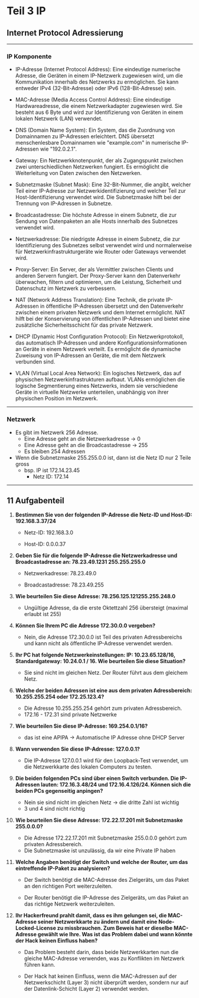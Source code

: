 # Teil 3 IP

## Internet Protocol Adressierung

---

### IP Komponente

- IP-Adresse (Internet Protocol Address): Eine eindeutige numerische Adresse, die Geräten in einem IP-Netzwerk zugewiesen wird, um die Kommunikation innerhalb des Netzwerks zu ermöglichen. Sie kann entweder IPv4 (32-Bit-Adresse) oder IPv6 (128-Bit-Adresse) sein.

- MAC-Adresse (Media Access Control Address): Eine eindeutige Hardwareadresse, die einem Netzwerkadapter zugewiesen wird. Sie besteht aus 6 Byte und wird zur Identifizierung von Geräten in einem lokalen Netzwerk (LAN) verwendet.

- DNS (Domain Name System): Ein System, das die Zuordnung von Domainnamen zu IP-Adressen erleichtert. DNS übersetzt menschenlesbare Domainnamen wie "example.com" in numerische IP-Adressen wie "192.0.2.1".

- Gateway: Ein Netzwerkknotenpunkt, der als Zugangspunkt zwischen zwei unterschiedlichen Netzwerken fungiert. Es ermöglicht die Weiterleitung von Daten zwischen den Netzwerken.

- Subnetzmaske (Subnet Mask): Eine 32-Bit-Nummer, die angibt, welcher Teil einer IP-Adresse zur Netzwerkidentifizierung und welcher Teil zur Host-Identifizierung verwendet wird. Die Subnetzmaske hilft bei der Trennung von IP-Adressen in Subnetze.

- Broadcastadresse: Die höchste Adresse in einem Subnetz, die zur Sendung von Datenpaketen an alle Hosts innerhalb des Subnetzes verwendet wird.

- Netzwerkadresse: Die niedrigste Adresse in einem Subnetz, die zur Identifizierung des Subnetzes selbst verwendet wird und normalerweise für Netzwerkinfrastrukturgeräte wie Router oder Gateways verwendet wird.
- Proxy-Server: Ein Server, der als Vermittler zwischen Clients und anderen Servern fungiert. Der Proxy-Server kann den Datenverkehr überwachen, filtern und optimieren, um die Leistung, Sicherheit und Datenschutz im Netzwerk zu verbessern.

- NAT (Network Address Translation): Eine Technik, die private IP-Adressen in öffentliche IP-Adressen übersetzt und den Datenverkehr zwischen einem privaten Netzwerk und dem Internet ermöglicht. NAT hilft bei der Konservierung von öffentlichen IP-Adressen und bietet eine zusätzliche Sicherheitsschicht für das private Netzwerk.
- DHCP (Dynamic Host Configuration Protocol): Ein Netzwerkprotokoll, das automatisch IP-Adressen und andere Konfigurationsinformationen an Geräte in einem Netzwerk verteilt. Es ermöglicht die dynamische Zuweisung von IP-Adressen an Geräte, die mit dem Netzwerk verbunden sind.
- VLAN (Virtual Local Area Network): Ein logisches Netzwerk, das auf physischen Netzwerkinfrastrukturen aufbaut. VLANs ermöglichen die logische Segmentierung eines Netzwerks, indem sie verschiedene Geräte in virtuelle Netzwerke unterteilen, unabhängig von ihrer physischen Position im Netzwerk.

---

### Netzwerk

- Es gibt im Netzwerk 256 Adresse.
  - Eine Adresse geht an die Netzwerkadresse -> 0
  - Eine Adresse geht an die Broadcastadresse -> 255
  - Es bleiben 254 Adressen
- Wenn die Subnetzmaske 255.255.0.0 ist, dann ist die Netz ID nur 2 Teile gross
  - bsp. IP ist 172.14.23.45
    - Netz ID: 172.14

---

## 11 Aufgabenteil

1. **Bestimmen Sie von der folgenden IP-Adresse die Netz-ID und Host-ID: 192.168.3.37/24**

   - Netz-ID: 192.168.3.0

   - Host-ID: 0.0.0.37




2. **Geben Sie für die folgende IP-Adresse die Netzwerkadresse und Broadcastadresse an: 78.23.49.1231 255.255.255.0**

   - Netzwerkadresse: 78.23.49.0

   - Broadcastadresse: 78.23.49.255




3. **Wie beurteilen Sie diese Adresse: 78.256.125.121255.255.248.0**

   - Ungültige Adresse, da die erste Oktettzahl 256 übersteigt (maximal erlaubt ist 255)




4. **Können Sie Ihrem PC die Adresse 172.30.0.0 vergeben?**

   - Nein, die Adresse 172.30.0.0 ist Teil des privaten Adressbereichs und kann nicht als öffentliche IP-Adresse verwendet werden.




5. **Ihr PC hat folgende Netzwerkeinstellungen: IP: 10.23.65.128/16, Standardgateway: 10.24.0.1 / 16. Wie beurteilen Sie diese Situation?**

   - Sie sind nicht im gleichen Netz. Der Router führt aus dem gleichem Netz.




6. **Welche der beiden Adressen ist eine aus dem privaten Adressbereich: 10.255.255.254 oder 172.25.123.4?**

   - Die Adresse 10.255.255.254 gehört zum privaten Adressbereich.
   - 172.16 - 172.31 sind private Netzwerke




7. **Wie beurteilen Sie diese IP-Adresse: 169.254.0.1/16?**

   - das ist eine APIPA -> Automatische IP Adresse ohne DHCP Server



8. **Wann verwenden Sie diese IP-Adresse: 127.0.0.1?**

   - Die IP-Adresse 127.0.0.1 wird für den Loopback-Test verwendet, um die Netzwerkkarte des lokalen Computers zu testen.




9. **Die beiden folgenden PCs sind über einen Switch verbunden. Die IP-Adressen lauten: 172.16.3.48/24 und 172.16.4.126/24. Können sich die beiden PCs gegenseitig anpingen?**

   - Nein sie sind nicht im gleichen Netz -> die dritte Zahl ist wichtig
   - 3 und 4 sind nicht richtig




10. **Wie beurteilen Sie diese Adresse: 172.22.17.201 mit Subnetzmaske 255.0.0.0?**

    - Die Adresse 172.22.17.201 mit Subnetzmaske 255.0.0.0 gehört zum privaten Adressbereich.
    - Die Subnetzmaske ist unzulässig, da wir eine Private IP haben




11. **Welche Angaben benötigt der Switch und welche der Router, um das eintreffende IP-Paket zu analysieren?**

    - Der Switch benötigt die MAC-Adresse des Zielgeräts, um das Paket an den richtigen Port weiterzuleiten.

    - Der Router benötigt die IP-Adresse des Zielgeräts, um das Paket an das richtige Netzwerk weiterzuleiten.




12. **Ihr Hackerfreund prahlt damit, dass es ihm gelungen sei, die MAC-Adresse seiner Netzwerkkarte zu ändern und damit eine Node-Locked-License zu missbrauchen. Zum Beweis hat er dieselbe MAC-Adresse gewählt wie Ihre. Was ist das Problem dabei und wann könnte der Hack keinen Einfluss haben?**




    - Das Problem besteht darin, dass beide Netzwerkkarten nun die gleiche MAC-Adresse verwenden, was zu Konflikten im Netzwerk führen kann.

    - Der Hack hat keinen Einfluss, wenn die MAC-Adressen auf der Netzwerkschicht (Layer 3) nicht überprüft werden, sondern nur auf der Datenlink-Schicht (Layer 2) verwendet werden.